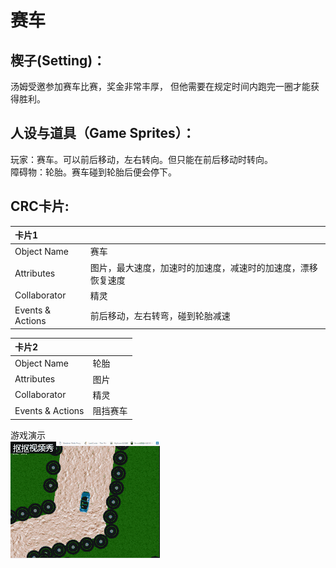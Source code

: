 # 赛车

## 楔子(Setting)：

汤姆受邀参加赛车比赛，奖金非常丰厚， 但他需要在规定时间内跑完一圈才能获得胜利。

## 人设与道具（Game Sprites）：

玩家：赛车。可以前后移动，左右转向。但只能在前后移动时转向。  
障碍物：轮胎。赛车碰到轮胎后便会停下。

## CRC卡片:

| 卡片1 | |
|:-------------------|:------------------|
| Object Name        |赛车|
| Attributes         |图片，最大速度，加速时的加速度，减速时的加速度，漂移恢复速度|
| Collaborator       |精灵|
| Events & Actions   |前后移动，左右转弯，碰到轮胎减速|

| 卡片2 | |
|:-------------------|:------------------|
| Object Name        |轮胎|
| Attributes         |图片|
| Collaborator       |精灵|
| Events & Actions   |阻挡赛车|

游戏演示  
![](gifOfLab08/game.gif)

